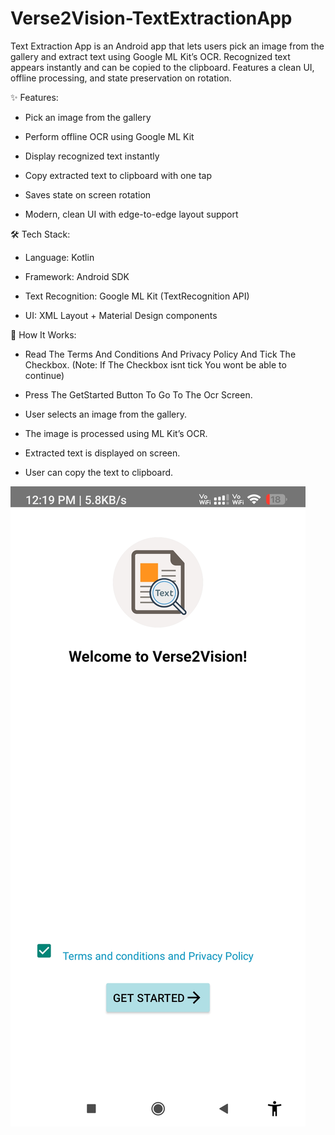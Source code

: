 # Verse2Vision-TextExtractionApp
Text Extraction App is an Android app that lets users pick an image from the gallery and extract text using Google ML Kit’s OCR. Recognized text appears instantly and can be copied to the clipboard. Features a clean UI, offline processing, and state preservation on rotation.

✨ Features:

- Pick an image from the gallery

- Perform offline OCR using Google ML Kit

- Display recognized text instantly

- Copy extracted text to clipboard with one tap

- Saves state on screen rotation

- Modern, clean UI with edge-to-edge layout support

🛠 Tech Stack:

- Language: Kotlin

- Framework: Android SDK

- Text Recognition: Google ML Kit (TextRecognition API)

- UI: XML Layout + Material Design components

🚀 How It Works:

- Read The Terms And Conditions And Privacy Policy And Tick The Checkbox. (Note: If The Checkbox isnt tick You wont be able to continue)

- Press The GetStarted Button To Go To The Ocr Screen. 

- User selects an image from the gallery.

- The image is processed using ML Kit’s OCR.

- Extracted text is displayed on screen.

- User can copy the text to clipboard.


![App Screenshot](Home_Screen.jpg)
